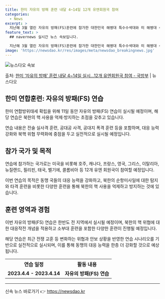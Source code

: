 ```yaml
---
title: 한미 자유의 방패 훈련 내달 4~14일 12개 유엔회원국 참여
categories:
  - News
excerpt: >
  지난해 3월 열린 자유의 방패(FS)훈련에 참가한 대한민국 해병대 특수수색대와 미 해병대 수색부대원이 22일…
feature_text: >
  ## navernews 실시간 뉴스 속보입니다.

  지난해 3월 열린 자유의 방패(FS)훈련에 참가한 대한민국 해병대 특수수색대와 미 해병대 수색부대원이 22일…
image: 'https://newsdao.kr/res/images/meta/newsdao_breakingnews.jpg'
---
```


![뉴스다오 속보](https://newsdao.kr/res/images/meta/newsdao_breakingnews.jpg)

<p>출처: <a href="https://newsdao.kr/3254" rel="dofollow">한미 ‘자유의 방패’ 훈련 내달 4~14일 실시…12개 유엔회원국 참여 - 국방부</a> | 뉴스다오</p>

<h2 data-ke-size="size26">한미 연합훈련: 자유의 방패(FS) 연습</h2>
<p data-ke-size="size16">한미 연합방위태세 확립을 위해 11일 동안 자유의 방패(FS) 연습이 실시될 예정이며, 해당 연습은 북한의 핵 사용을 억제·방지하는 초점을 갖추고 있습니다.</p>
<p data-ke-size="size16">연습 내용은 전술 실사격 훈련, 공대공 사격, 공대지 폭격 훈련 등을 포함하며, 대응 능력 강화와 북핵 위협 무력화에 중점을 두고 실전적으로 실시될 예정입니다.</p>

<h2 data-ke-size="size26">참가 국가 및 목적</h2>
<p data-ke-size="size16">연습에 참가하는 국가로는 미국을 비롯해 호주, 캐나다, 프랑스, 영국, 그리스, 이탈리아, 뉴질랜드, 필리핀, 태국, 벨기에, 콜롬비아 등 12개 유엔 회원국이 참여할 예정입니다.</p>
<p data-ke-size="size16">이번 연습의 목적은 동맹 국들의 대응 능력을 강화하고, 북한의 순항미사일에 대한 탐지와 타격 훈련을 비롯한 다양한 훈련을 통해 북한의 핵 사용을 억제하고 방지하는 것에 있습니다.</p>

<h2 data-ke-size="size26">훈련 영역과 경험</h2>
<p data-ke-size="size16">이번 자유의 방패(FS) 연습은 한반도 전 지역에서 실시될 예정이며, 북한의 핵 위협에 대한 대응작전 개념을 적용하고 소부대 훈련을 포함한 다양한 훈련이 진행될 예정입니다.</p>
<p data-ke-size="size16">해당 연습은 최근 전쟁 교훈 등 변화하는 위협과 안보 상황을 반영한 연습 시나리오를 기반으로 실전적으로 실시되며, 이를 통해 동맹의 대응 능력을 한층 더 강화할 것으로 예상됩니다.</p>

<table>
	<tr>
		<th>연습 일정</th>
		<th>활동 내용</th>
	</tr>
	<tr>
		<td style="text-align: center; height: 17px;"><b>2023.4.4 - 2023.4.14</b></td>
		<td style="text-align: center; height: 17px;"><b>자유의 방패(FS) 연습</b></td>
	</tr>
</table>

<hr> <p data-ke-size="size16"></p> 

신속 뉴스 바로가기 👉 <a href="https://newsdao.kr" rel="dofollow">https://newsdao.kr</a>


